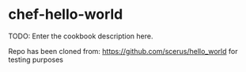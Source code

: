 # chef-hello-world

TODO: Enter the cookbook description here.

Repo has been cloned from: https://github.com/scerus/hello_world for testing purposes
